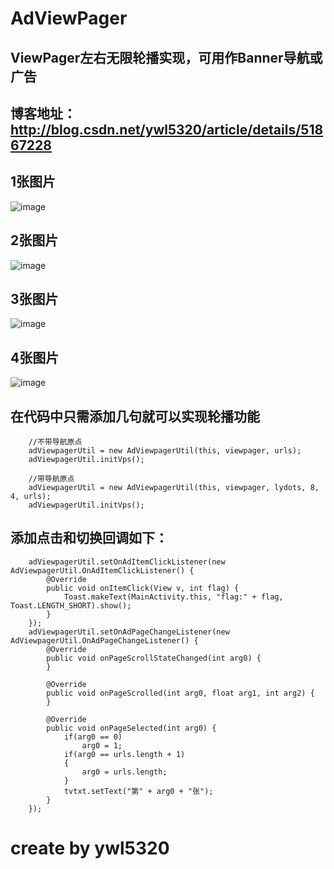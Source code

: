 # AdViewPager
## ViewPager左右无限轮播实现，可用作Banner导航或广告<br/>
## 博客地址：http://blog.csdn.net/ywl5320/article/details/51867228
## 1张图片
![image](https://github.com/wanliyang1990/AdViewPager/blob/master/imgs/ad1.gif)<br/>
## 2张图片
![image](https://github.com/wanliyang1990/AdViewPager/blob/master/imgs/ad2.gif)<br/>
## 3张图片
![image](https://github.com/wanliyang1990/AdViewPager/blob/master/imgs/ad3.gif)<br/>
## 4张图片
![image](https://github.com/wanliyang1990/AdViewPager/blob/master/imgs/ad4.gif)<br/>

## 在代码中只需添加几句就可以实现轮播功能<br/>

        //不带导航原点
        adViewpagerUtil = new AdViewpagerUtil(this, viewpager, urls);
        adViewpagerUtil.initVps();

        //带导航原点
        adViewpagerUtil = new AdViewpagerUtil(this, viewpager, lydots, 8, 4, urls);
        adViewpagerUtil.initVps();

## 添加点击和切换回调如下：<br/>

        adViewpagerUtil.setOnAdItemClickListener(new AdViewpagerUtil.OnAdItemClickListener() {
            @Override
            public void onItemClick(View v, int flag) {
                Toast.makeText(MainActivity.this, "flag:" + flag, Toast.LENGTH_SHORT).show();
            }
        });
        adViewpagerUtil.setOnAdPageChangeListener(new AdViewpagerUtil.OnAdPageChangeListener() {
            @Override
            public void onPageScrollStateChanged(int arg0) {
            }

            @Override
            public void onPageScrolled(int arg0, float arg1, int arg2) {
            }

            @Override
            public void onPageSelected(int arg0) {
                if(arg0 == 0)
                    arg0 = 1;
                if(arg0 == urls.length + 1)
                {
                    arg0 = urls.length;
                }
                tvtxt.setText("第" + arg0 + "张");
            }
        });
    
# create by ywl5320